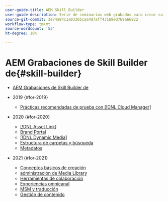 ```yaml
---
user-guide-title: AEM Skill Builder
user-guide-description: Serie de seminarios web grabados para crear su base de conocimientos y maximizar su inversión en Adobes [!DNL Experience Manager].
source-git-commit: 3e74a84c1a0336bcaa4d7aff43169ed769a66822
workflow-type: tm+mt
source-wordcount: '53'
ht-degree: 16%

---
```



# AEM Grabaciones de Skill Builder de{#skill-builder}

* [AEM Grabaciones de Skill Builder de](overview.md)

* 2019 {#for-2019}
   * [Prácticas recomendadas de prueba con [!DNL Cloud Manager]](./2019/cloud-manager-testing.md)
* 2020 {#for-2020}
   * [[!DNL Asset Link]](./2020/asset-link.md)
   * [Brand Portal](./2020/brand-portal.md)
   * [[!DNL Dynamic Media]](./2020/dynamic-media.md)
   * [Estructura de carpetas y búsqueda](./2020/folder-structure-search.md)
   * [Metadatos](./2020/metadata.md)
* 2021 {#for-2021}
   * [Conceptos básicos de creación](./2021/authoring-fundamentals.md)
   * [administración de Media Library](./2021/media-library-administration.md)
   * [Herramientas de colaboración](./2021/collaboration-tools.md)
   * [Experiencias omnicanal](./2021/omnichannel-experiences.md)
   * [MSM y traducción](./2021/multi-site-management-web-translation.md)
   * [Gestión de contenido](./2021/traditional-headless-content-management.md)

<!--

Articles must be added to this TOC file in order to render.

Use this list format to specify links to articles and section headings that expand and collapse in the left rail of the user guide.

An article link CANNOT be used as a section heading.
-->
